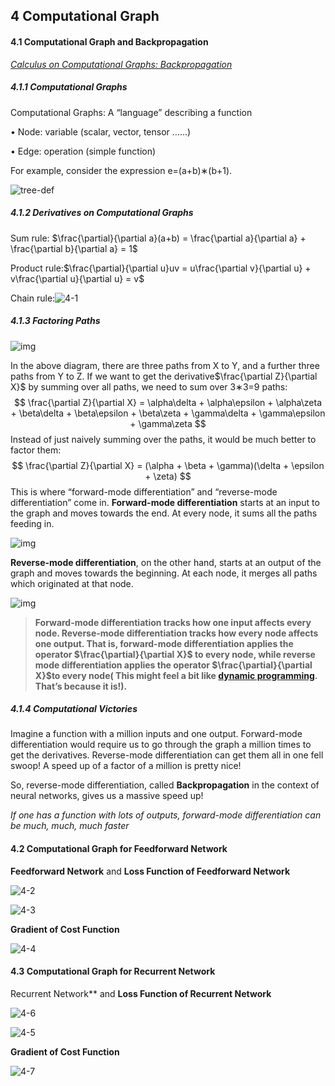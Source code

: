 ## 4	Computational Graph

#### 4.1 	Computational Graph and Backpropagation

[*Calculus on Computational Graphs: Backpropagation*](https://colah.github.io/posts/2015-08-Backprop/)

##### 4.1.1 	Computational Graphs

Computational Graphs: A “language” describing a function

• Node: variable (scalar, vector, tensor ……)

• Edge: operation (simple function) 

For example, consider the expression e=(a+b)∗(b+1).

![tree-def](https://github.com/haoyuheng/MLDS_notebook/raw/master/assets/tree-def.png?raw=true)

##### 4.1.2	Derivatives on Computational Graphs

Sum rule: $\frac{\partial}{\partial a}(a+b) = \frac{\partial a}{\partial a} + \frac{\partial b}{\partial a} = 1$

Product rule:$\frac{\partial}{\partial u}uv = u\frac{\partial v}{\partial u} + v\frac{\partial u}{\partial u} = v$

Chain rule:![4-1](https://github.com/haoyuheng/MLDS_notebook/raw/master/assets/4-1.png?raw=true)

##### 4.1.3	Factoring Paths

![img](https://github.com/haoyuheng/MLDS_notebook/raw/master/assets/chain-def-greek.png?raw=true)

In the above diagram, there are three paths from X to Y, and a further three paths from Y to Z. If we want to get the derivative$\frac{\partial Z}{\partial X}$ by summing over all paths, we need to sum over 3∗3=9 paths:
$$
\frac{\partial Z}{\partial X} = \alpha\delta + \alpha\epsilon + \alpha\zeta + \beta\delta + \beta\epsilon + \beta\zeta + \gamma\delta + \gamma\epsilon + \gamma\zeta
$$
Instead of just naively summing over the paths, it would be much better to factor them:
$$
\frac{\partial Z}{\partial X} = (\alpha + \beta + \gamma)(\delta + \epsilon + \zeta)
$$
This is where “forward-mode differentiation” and “reverse-mode differentiation” come in.
**Forward-mode differentiation** starts at an input to the graph and moves towards the end.  At every node, it sums all the paths feeding in.

![img](https://github.com/haoyuheng/MLDS_notebook/raw/master/assets/chain-forward-greek.png?raw=true)

**Reverse-mode differentiation**, on the other hand, starts at an output of the graph and moves towards the beginning.  At each node, it merges all paths which originated at that node.

![img](https://github.com/haoyuheng/MLDS_notebook/raw/master/assets/chain-backward-greek.png?raw=true)

> **Forward-mode differentiation tracks how one input affects every node. Reverse-mode differentiation tracks how every node affects one output. That is, forward-mode differentiation applies the operator $\frac{\partial}{\partial X}$ to every node, while reverse mode differentiation applies the operator $\frac{\partial}{\partial X}$to every node( This might feel a bit like [dynamic programming](https://en.wikipedia.org/wiki/Dynamic_programming). That’s because it is!).**

##### 4.1.4	Computational Victories

 Imagine a function with a million inputs and one output. Forward-mode differentiation would require us to go through the graph a million times to get the derivatives. Reverse-mode differentiation can get them all in one fell swoop! A speed up of a factor of a million is pretty nice!

So, reverse-mode differentiation, called **Backpropagation** in the context of neural networks, gives us a massive speed up!

*If one has a function with lots of outputs, forward-mode differentiation can be much, much, much faster*

#### 4.2		 Computational Graph for Feedforward Network

**Feedforward Network** and **Loss Function of Feedforward Network**

![4-2](https://github.com/haoyuheng/MLDS_notebook/raw/master/assets/4-2.png?raw=true)

![4-3](https://github.com/haoyuheng/MLDS_notebook/raw/master/assets/4-3.png?raw=true)

**Gradient of Cost Function**

![4-4](https://github.com/haoyuheng/MLDS_notebook/raw/master/assets/4-4.png?raw=true)

#### 4.3 	Computational Graph for Recurrent Network

Recurrent Network** and **Loss Function of Recurrent Network**

![4-6](https://github.com/haoyuheng/MLDS_notebook/raw/master/assets/4-6.png?raw=true)

![4-5](https://github.com/haoyuheng/MLDS_notebook/raw/master/assets/4-5.png?raw=true)

**Gradient of Cost Function**

![4-7](https://github.com/haoyuheng/MLDS_notebook/raw/master/assets/4-7.png?raw=true)
